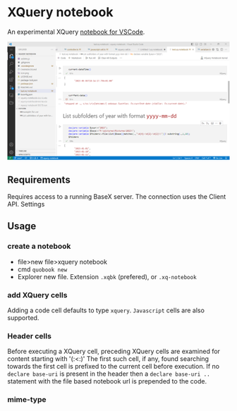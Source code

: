 # XQuery notebook

An experimental XQuery [notebook for VSCode](https://code.visualstudio.com/blogs/2021/11/08/custom-notebooks).

![image](docs/notepad.png)
## Requirements

Requires access to a running BaseX server. The connection uses the Client API.
Settings    
## Usage
### create a notebook
* file>new file>xquery notebook
* cmd `quobook new`
* Explorer new file. Extension `.xqbk` (prefered), or `.xq-notebook`
### add XQuery cells
Adding a code cell defaults to type `xquery`. `Javascript` cells are also supported.
### Header cells
Before executing a XQuery cell, preceding XQuery cells are examined for content starting with '(:<:)' The first such cell, if any, found searching towards the first cell is prefixed to the current cell before execution.
If no `declare base-uri` is present in the header then a `declare base-uri ..` statement with the file based notebook url is prepended to the code.

### mime-type

